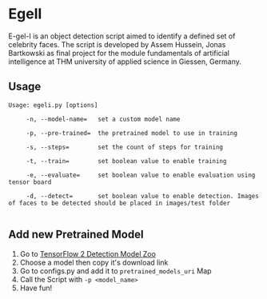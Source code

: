 # EgelI

E-gel-I is an object detection script aimed to identify a defined set of celebrity faces.
The script is developed by Assem Hussein, Jonas Bartkowski as final project for the
module fundamentals of artificial intelligence at THM university of applied science in Giessen, Germany.

## Usage

```
Usage: egeli.py [options]

	 -n, --model-name= 	 set a custom model name

	 -p, --pre-trained=	 the pretrained model to use in training

	 -s, --steps=      	 set the count of steps for training

	 -t, --train=      	 set boolean value to enable training

	 -e, --evaluate=   	 set boolean value to enable evaluation using tensor board

	 -d, --detect=     	 set boolean value to enable detection. Images of faces to be detected should be placed in images/test folder


```

## Add new Pretrained Model

1. Go to [TensorFlow 2 Detection Model Zoo](https://github.com/tensorflow/models/blob/master/research/object_detection/g3doc/tf2_detection_zoo.md)
1. Choose a model then copy it's download link
1. Go to configs.py and add it to `pretrained_models_uri` Map
1. Call the Script with `-p <model_name>`
1. Have fun!
